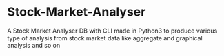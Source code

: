 # Stock-Market-Analyser
A Stock Market Analyser DB with CLI made in Python3 to produce various type of analysis from stock market data like aggregate and graphical analysis and so on
